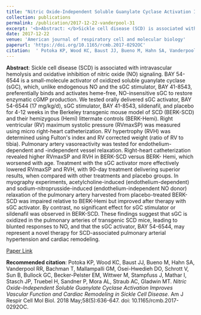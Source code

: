 ```yaml
--- 
title: "Nitric Oxide-Independent Soluble Guanylate Cyclase Activation Improves Vascular Function and Cardiac Remodeling in Sickle Cell Disease." 
collection: publications 
permalink: /publication/2017-12-22-vanderpool-31 
excerpt: '<b>Abstract: </b>Sickle cell disease (SCD) is associated with intravascular hemolysis and oxidative inhibition of nitric oxide (NO) signaling. BAY 54-6544 is a small-molecule activator of oxidized soluble guanylate cyclase (sGC), which, unlike endogenous NO and the sGC stimulator, BAY 41-8543, preferentially binds and activates [...]' 
date: 2017-12-22 
venue: 'American journal of respiratory cell and molecular biology' 
paperurl: 'https://doi.org/10.1165/rcmb.2017-0292OC' 
citation:  ' Potoka KP, Wood KC, Baust JJ, Bueno M, Hahn SA, Vanderpool RR, Bachman T, Mallampalli GM, Osei-Hwedieh DO, Schrott V, Sun B, Bullock GC, Becker-Pelster EM, Wittwer M, Stampfuss J, Mathar I, Stasch JP, Truebel H, Sandner P, Mora AL, Straub AC, Gladwin MT. <i>Nitric Oxide-Independent Soluble Guanylate Cyclase Activation Improves Vascular Function and Cardiac Remodeling in Sickle Cell Disease.</i> Am J Respir Cell Mol Biol. 2018 May;58(5):636-647. doi: 10.1165/rcmb.2017-0292OC.' 
--- 
```

<b>Abstract</b>:  Sickle cell disease (SCD) is associated with intravascular hemolysis and oxidative inhibition of nitric oxide (NO) signaling. BAY 54-6544 is a small-molecule activator of oxidized soluble guanylate cyclase (sGC), which, unlike endogenous NO and the sGC stimulator, BAY 41-8543, preferentially binds and activates heme-free, NO-insensitive sGC to restore enzymatic cGMP production. We tested orally delivered sGC activator, BAY 54-6544 (17 mg/kg/d), sGC stimulator, BAY 41-8543, sildenafil, and placebo for 4-12 weeks in the Berkeley transgenic mouse model of SCD (BERK-SCD) and their hemizygous (Hemi) littermate controls (BERK-Hemi). Right ventricular (RV) maximum systolic pressure (RVmaxSP) was measured using micro right-heart catheterization. RV hypertrophy (RVH) was determined using Fulton's index and RV corrected weight (ratio of RV to tibia). Pulmonary artery vasoreactivity was tested for endothelium-dependent and -independent vessel relaxation. Right-heart catheterization revealed higher RVmaxSP and RVH in BERK-SCD versus BERK- Hemi, which worsened with age. Treatment with the sGC activator more effectively lowered RVmaxSP and RVH, with 90-day treatment delivering superior results, when compared with other treatments and placebo groups. In myography experiments, acetylcholine-induced (endothelium-dependent) and sodium-nitroprusside-induced (endothelium-independent NO donor) relaxation of the pulmonary artery harvested from placebo-treated BERK- SCD was impaired relative to BERK-Hemi but improved after therapy with sGC activator. By contrast, no significant effect for sGC stimulator or sildenafil was observed in BERK-SCD. These findings suggest that sGC is oxidized in the pulmonary arteries of transgenic SCD mice, leading to blunted responses to NO, and that the sGC activator, BAY 54-6544, may represent a novel therapy for SCD-associated pulmonary arterial hypertension and cardiac remodeling.  
 
[Paper Link](https://doi.org/10.1165/rcmb.2017-0292OC) 
 
<b>Recommended citation</b>:  Potoka KP, Wood KC, Baust JJ, Bueno M, Hahn SA, Vanderpool RR, Bachman T, Mallampalli GM, Osei-Hwedieh DO, Schrott V, Sun B, Bullock GC, Becker-Pelster EM, Wittwer M, Stampfuss J, Mathar I, Stasch JP, Truebel H, Sandner P, Mora AL, Straub AC, Gladwin MT. <i>Nitric Oxide-Independent Soluble Guanylate Cyclase Activation Improves Vascular Function and Cardiac Remodeling in Sickle Cell Disease.</i> Am J Respir Cell Mol Biol. 2018 May;58(5):636-647. doi: 10.1165/rcmb.2017-0292OC. 

